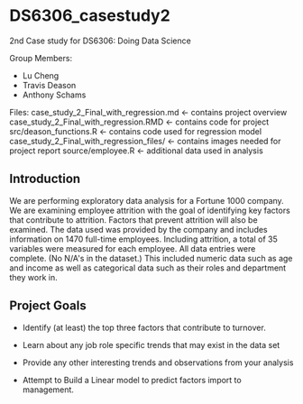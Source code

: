 # DS6306_casestudy2
2nd Case study for DS6306: Doing Data Science

Group Members:
* Lu Cheng 
* Travis Deason
* Anthony Schams

Files:
case_study_2_Final_with_regression.md <- contains project overview
case_study_2_Final_with_regression.RMD <- contains code for project
src/deason_functions.R <- contains code used for regression model
case_study_2_Final_with_regression_files/  <- contains images needed for project report
source/employee.R <- additional data used in analysis


Introduction
------------

We are performing exploratory data analysis for a Fortune 1000 company.
We are examining employee attrition with the goal of identifying key
factors that contribute to attrition. Factors that prevent attrition
will also be examined. The data used was provided by the company and
includes information on 1470 full-time employees. Including attrition, a
total of 35 variables were measured for each employee. All data entries
were complete. (No N/A's in the dataset.) This included numeric data
such as age and income as well as categorical data such as their roles
and department they work in.


Project Goals
-------------

-   Identify (at least) the top three factors that contribute
    to turnover.

-   Learn about any job role specific trends that may exist in the data
    set

-   Provide any other interesting trends and observations from your
    analysis
  
-   Attempt to Build a Linear model to predict factors import to management.
    
